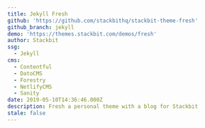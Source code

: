 ```yaml
---
title: Jekyll Fresh
github: 'https://github.com/stackbithq/stackbit-theme-fresh'
github_branch: jekyll
demo: 'https://themes.stackbit.com/demos/fresh'
author: Stackbit
ssg:
  - Jekyll
cms:
  - Contentful
  - DatoCMS
  - Forestry
  - NetlifyCMS
  - Sanity
date: 2019-05-10T14:36:46.000Z
description: Fresh a personal theme with a blog for Stackbit
stale: false
---
```

